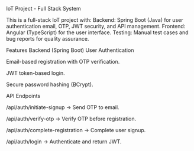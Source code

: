 IoT Project - Full Stack System


This is a full-stack IoT project with:
 Backend: Spring Boot (Java) for user authentication email, OTP, JWT security, and API management.
 Frontend: Angular (TypeScript) for the user interface.
 Testing: Manual test cases and bug reports for quality assurance.

Features
Backend (Spring Boot)
User Authentication

Email-based registration with OTP verification.

JWT token-based login.

Secure password hashing (BCrypt).

API Endpoints

/api/auth/initiate-signup -> Send OTP to email.

/api/auth/verify-otp -> Verify OTP before registration.

/api/auth/complete-registration -> Complete user signup.

/api/auth/login -> Authenticate and return JWT.

